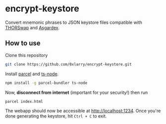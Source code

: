 # encrypt-keystore

Convert mnemonic phrases to JSON keystore files compatible with [THORSwap](https://thorswap.finance/) and [Asgardex](https://app.asgard.exchange/).

## How to use

Clone this repository

```bash
git clone https://github.com/0xlarry/encrypt-keystore.git
```

Install [parcel](https://www.npmjs.com/package/parcel-bundler) and [ts-node](https://www.npmjs.com/package/ts-node).

```bash
npm install -g parcel-bundler ts-node
```

Now, **disconnect from internet** (important for your security!) then run

```bash
parcel index.html
```

The webapp should now be accessible at [http://localhost:1234](http://localhost:1234). Once you're done generating the keystore, hit `Ctrl + C` to exit.
